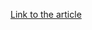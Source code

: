 [Link to the article](https://www.first.org/resources/papers/conf2017/Windows-Credentials-Attacks-and-Mitigation-Techniques.pdf)
